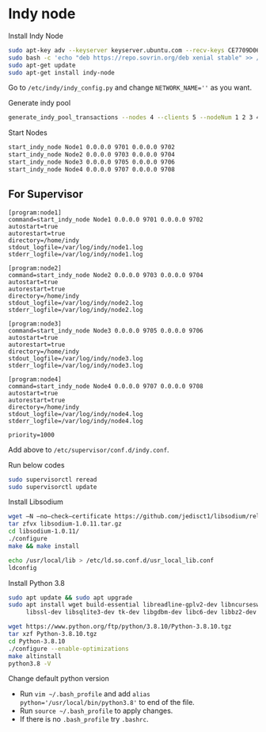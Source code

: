 # Indy node

Install Indy Node
```bash
sudo apt-key adv --keyserver keyserver.ubuntu.com --recv-keys CE7709D068DB5E88
sudo bash -c 'echo "deb https://repo.sovrin.org/deb xenial stable" >> /etc/apt/sources.list'
sudo apt-get update
sudo apt-get install indy-node
```
Go to `/etc/indy/indy_config.py` and change `NETWORK_NAME=''` as you want.

Generate indy pool
```sh
generate_indy_pool_transactions --nodes 4 --clients 5 --nodeNum 1 2 3 4
```

Start Nodes
```sh
start_indy_node Node1 0.0.0.0 9701 0.0.0.0 9702
start_indy_node Node2 0.0.0.0 9703 0.0.0.0 9704
start_indy_node Node3 0.0.0.0 9705 0.0.0.0 9706
start_indy_node Node4 0.0.0.0 9707 0.0.0.0 9708
```

## For Supervisor
```
[program:node1]
command=start_indy_node Node1 0.0.0.0 9701 0.0.0.0 9702
autostart=true
autorestart=true
directory=/home/indy
stdout_logfile=/var/log/indy/node1.log
stderr_logfile=/var/log/indy/node1.log

[program:node2]
command=start_indy_node Node2 0.0.0.0 9703 0.0.0.0 9704
autostart=true
autorestart=true
directory=/home/indy
stdout_logfile=/var/log/indy/node2.log
stderr_logfile=/var/log/indy/node2.log

[program:node3]
command=start_indy_node Node3 0.0.0.0 9705 0.0.0.0 9706
autostart=true
autorestart=true
directory=/home/indy
stdout_logfile=/var/log/indy/node3.log
stderr_logfile=/var/log/indy/node3.log

[program:node4]
command=start_indy_node Node4 0.0.0.0 9707 0.0.0.0 9708
autostart=true
autorestart=true
directory=/home/indy
stdout_logfile=/var/log/indy/node4.log
stderr_logfile=/var/log/indy/node4.log

priority=1000
```
Add above to `/etc/supervisor/conf.d/indy.conf`.

Run below codes
```bash
sudo supervisorctl reread
sudo supervisorctl update
```

Install Libsodium
```bash
wget –N —no–check–certificate https://github.com/jedisct1/libsodium/releases/download/1.0.11/libsodium-1.0.11.tar.gz
tar zfvx libsodium-1.0.11.tar.gz
cd libsodium-1.0.11/
./configure
make && make install

echo /usr/local/lib > /etc/ld.so.conf.d/usr_local_lib.conf
ldconfig
```

Install Python 3.8
```bash
sudo apt update && sudo apt upgrade
sudo apt install wget build-essential libreadline-gplv2-dev libncursesw5-dev \
     libssl-dev libsqlite3-dev tk-dev libgdbm-dev libc6-dev libbz2-dev libffi-dev zlib1g-dev

wget https://www.python.org/ftp/python/3.8.10/Python-3.8.10.tgz
tar xzf Python-3.8.10.tgz
cd Python-3.8.10
./configure --enable-optimizations
make altinstall
python3.8 -V
```

Change default python version
- Run `vim ~/.bash_profile` and add `alias python='/usr/local/bin/python3.8'` to end of the file.
- Run `source ~/.bash_profile` to apply changes.
- If there is no `.bash_profile` try `.bashrc`.

